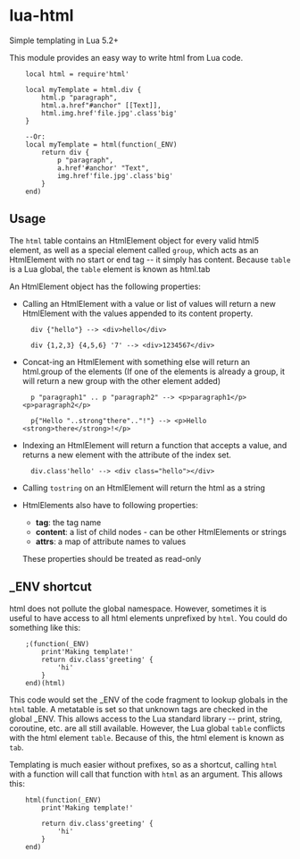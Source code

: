 # lua-html

Simple templating in Lua 5.2+

This module provides an easy way to write html from Lua code.

        local html = require'html'

        local myTemplate = html.div {
            html.p "paragraph",
            html.a.href"#anchor" [[Text]],
            html.img.href'file.jpg'.class'big'
        }

        --Or:
        local myTemplate = html(function(_ENV)
            return div {
                p "paragraph",
                a.href'#anchor' "Text",
                img.href'file.jpg'.class'big'
            }
        end)

## Usage

The `html` table contains an HtmlElement object for every valid html5 element, as well as a special
element called `group`, which acts as an HtmlElement with no start or end tag -- it simply has content.
Because `table` is a Lua global, the `table` element is known as html.tab

An HtmlElement object has the following properties:

- Calling an HtmlElement with a value or list of values will return a new HtmlElement with
  the values appended to its content property.

        div {"hello"} --> <div>hello</div>

        div {1,2,3} {4,5,6} '7' --> <div>1234567</div>


- Concat-ing an HtmlElement with something else will return an html.group of the elements
  (If one of the elements is already a group, it will return a new group with the other element added)

        p "paragraph1" .. p "paragraph2" --> <p>paragraph1</p><p>paragraph2</p>

        p{"Hello "..strong"there".."!"} --> <p>Hello <strong>there</strong>!</p> 

- Indexing an HtmlElement will return a function that accepts a value, and returns a new element with the
  attribute of the index set.

        div.class'hello' --> <div class="hello"></div>

- Calling `tostring` on an HtmlElement will return the html as a string

- HtmlElements also have to following properties:

    - **tag**: the tag name
    - **content**: a list of child nodes - can be other HtmlElements or strings
    - **attrs**: a map of attribute names to values

    These properties should be treated as read-only

## _ENV shortcut

html does not pollute the global namespace. However, sometimes it is useful to have access to all html elements
unprefixed by `html`. You could do something like this:

        ;(function(_ENV)
            print'Making template!'
            return div.class'greeting' {
                'hi'
            }
        end)(html)

This code would set the _ENV of the code fragment to lookup globals in the `html` table.
A metatable is set so that unknown tags are checked in the global _ENV. This allows access to the
Lua standard library -- print, string, coroutine, etc. are all still available. However, the Lua global
`table` conflicts with the html element `table`. Because of this, the html element is known as `tab`.

Templating is much easier without prefixes, so as a shortcut, calling `html` with a function will
call that function with `html` as an argument. This allows this:

        html(function(_ENV)
            print'Making template!'

            return div.class'greeting' {
                'hi'
            }
        end)